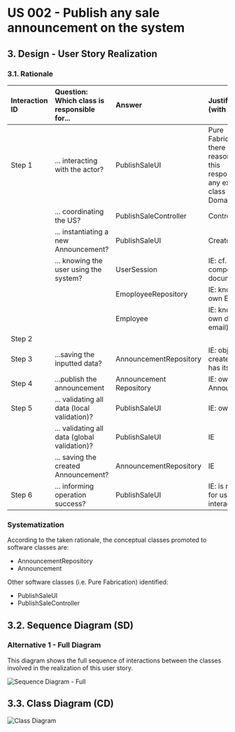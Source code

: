 # US 002 - Publish any sale announcement on the system

## 3. Design - User Story Realization 

### 3.1. Rationale


| Interaction ID | Question: Which class is responsible for...   | Answer                  | Justification (with patterns)                                                                                 |
|:---------------|:----------------------------------------------|:------------------------|:--------------------------------------------------------------------------------------------------------------|
| Step 1  		     | 	... interacting with the actor?              | PublishSaleUI           | Pure Fabrication: there is no reason to assign this responsibility to any existing class in the Domain Model. |
| 			  		        | 	... coordinating the US?                     | PublishSaleController   | Controller                                                                                                    |
| 			  		        | 	... instantiating a new Announcement?        | PublishSaleUI           | Creator                                                                                                       |
| 			  		        | ... knowing the user using the system?        | UserSession             | IE: cf. A&A component documentation.                                                                          |
| 			  		        | 							                                       | EmoployeeRepository     | IE: knows/has its own Employees                                                                               |
| 			  		        | 							                                       | Employee                | IE: knows its own data (e.g. email)                                                                           |
| Step 2  		     | 							                                       |                         |                                                                                                               |
| Step 3  		     | 	...saving the inputted data?                 | AnnouncementRepository  | IE: object created in step 1 has its own data.                                                                |
| Step 4  		     | 	...publish the announcement						            | Announcement Repository | IE: owns its Announcements.                                                                                   |              
| Step 5  		     | 	... validating all data (local validation)?  | PublishSaleUI           | IE: owns its data.                                                                                            | 
| 			  		        | 	... validating all data (global validation)? | PublishSaleUI           | IE                                                                                                            | 
| 			  		        | 	... saving the created Announcement?         | AnnouncementRepository  | IE                                                                                                            | 
| Step 6  		     | 	... informing operation success?             | PublishSaleUI           | IE: is responsible for user interactions.                                                                     | 

### Systematization ##

According to the taken rationale, the conceptual classes promoted to software classes are: 

 * AnnouncementRepository
 * Announcement

Other software classes (i.e. Pure Fabrication) identified: 

 * PublishSaleUI  
 * PublishSaleController


## 3.2. Sequence Diagram (SD)

### Alternative 1 - Full Diagram

This diagram shows the full sequence of interactions between the classes involved in the realization of this user story.

![Sequence Diagram - Full](svg/us002-sequence-diagram-full.svg)

## 3.3. Class Diagram (CD)

![Class Diagram](svg/us002-class-diagram.svg)